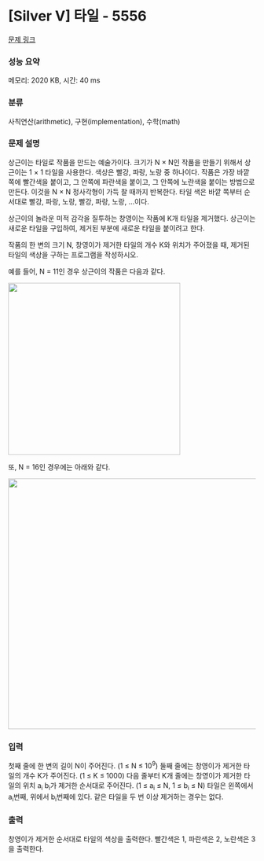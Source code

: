 # [Silver V] 타일 - 5556 

[문제 링크](https://www.acmicpc.net/problem/5556) 

### 성능 요약

메모리: 2020 KB, 시간: 40 ms

### 분류

사칙연산(arithmetic), 구현(implementation), 수학(math)

### 문제 설명

<p>상근이는 타일로 작품을 만드는 예술가이다. 크기가 N × N인 작품을 만들기 위해서 상근이는 1 × 1 타일을 사용한다. 색상은 빨강, 파랑, 노랑 중 하나이다. 작품은 가장 바깥쪽에 빨간색을 붙이고, 그 안쪽에 파란색을 붙이고, 그 안쪽에 노란색을 붙이는 방법으로 만든다. 이것을 N × N 정사각형이 가득 찰 때까지 반복한다. 타일 색은 바깥 쪽부터 순서대로 빨강, 파랑, 노랑, 빨강, 파랑, 노랑, ...이다.</p>

<p>상근이의 놀라운 미적 감각을 질투하는 창영이는 작품에 K개 타일을 제거했다. 상근이는 새로운 타일을 구입하여, 제거된 부분에 새로운 타일을 붙이려고 한다.</p>

<p>작품의 한 변의 크기 N, 창영이가 제거한 타일의 개수 K와 위치가 주어졌을 때, 제거된 타일의 색상을 구하는 프로그램을 작성하시오.</p>

<p>예를 들어, N = 11인 경우 상근이의 작품은 다음과 같다.</p>

<p><img alt="" src="https://www.acmicpc.net/upload/images/artist1.png" style="height:350px; width:350px"></p>

<p>또, N = 16인 경우에는 아래와 같다.</p>

<p><img alt="" src="https://www.acmicpc.net/upload/images/artist2.png" style="height:510px; width:510px"></p>

### 입력 

 <p>첫째 줄에 한 변의 길이 N이 주어진다. (1 ≤ N ≤ 10<sup>9</sup>) 둘째 줄에는 창영이가 제거한 타일의 개수 K가 주어진다. (1 ≤ K ≤ 1000) 다음 줄부터 K개 줄에는 창영이가 제거한 타일의 위치 a<sub>i</sub> b<sub>i</sub>가 제거한 순서대로 주어진다. (1 ≤ a<sub>i</sub> ≤ N, 1 ≤ b<sub>i</sub> ≤ N) 타일은 왼쪽에서 a<sub>i</sub>번째, 위에서 b<sub>i</sub>번째에 있다. 같은 타일을 두 번 이상 제거하는 경우는 없다.</p>

### 출력 

 <p>창영이가 제거한 순서대로 타일의 색상을 출력한다. 빨간색은 1, 파란색은 2, 노란색은 3을 출력한다.</p>


